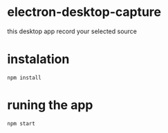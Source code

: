 # electron-desktop-capture
this desktop app record your selected source 


# instalation 
```
npm install
```


# runing the app 
```
npm start

```
